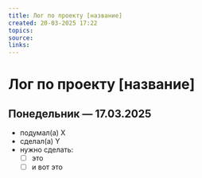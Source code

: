 ```yaml
---
title: Лог по проекту [название]
created: 20-03-2025 17:22
topics: 
source: 
links:
---
```

# Лог по проекту [название]
## Понедельник — 17.03.2025
- подумал(а) X
- сделал(а) Y
- нужно сделать:
	- [ ] это
	- [ ] и вот это